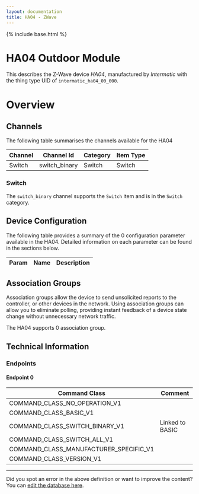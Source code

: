 ```yaml
---
layout: documentation
title: HA04 - ZWave
---
```


{% include base.html %}

# HA04 Outdoor Module
This describes the Z-Wave device *HA04*, manufactured by *Intermatic* with the thing type UID of ```intermatic_ha04_00_000```.

# Overview

## Channels
The following table summarises the channels available for the HA04

| Channel | Channel Id | Category | Item Type |
|---------|------------|----------|-----------|
| Switch | switch_binary | Switch | Switch | 

### Switch
The ```switch_binary``` channel supports the ```Switch``` item and is in the ```Switch``` category.



## Device Configuration
The following table provides a summary of the 0 configuration parameter available in the HA04.
Detailed information on each parameter can be found in the sections below.

| Param | Name  | Description |
|-------|-------|-------------|

## Association Groups
Association groups allow the device to send unsolicited reports to the controller, or other devices in the network. Using association groups can allow you to eliminate polling, providing instant feedback of a device state change without unnecessary network traffic.

The HA04 supports 0 association group.

## Technical Information

### Endpoints

#### Endpoint 0

| Command Class | Comment |
|---------------|---------|
| COMMAND_CLASS_NO_OPERATION_V1| |
| COMMAND_CLASS_BASIC_V1| |
| COMMAND_CLASS_SWITCH_BINARY_V1| Linked to BASIC|
| COMMAND_CLASS_SWITCH_ALL_V1| |
| COMMAND_CLASS_MANUFACTURER_SPECIFIC_V1| |
| COMMAND_CLASS_VERSION_V1| |

---

Did you spot an error in the above definition or want to improve the content?
You can [edit the database here](http://www.cd-jackson.com/index.php/zwave/zwave-device-database/zwave-device-list/devicesummary/297).
